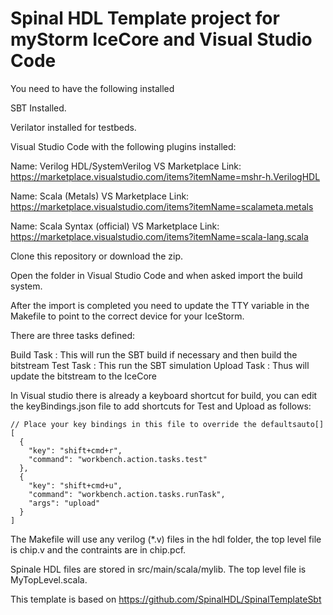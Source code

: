 Spinal HDL Template project for myStorm IceCore and Visual Studio Code
============

You need to have the following installed

SBT Installed.

Verilator installed for testbeds.


Visual Studio Code with the following plugins installed:

Name: Verilog HDL/SystemVerilog
VS Marketplace Link: https://marketplace.visualstudio.com/items?itemName=mshr-h.VerilogHDL

Name: Scala (Metals)
VS Marketplace Link: https://marketplace.visualstudio.com/items?itemName=scalameta.metals

Name: Scala Syntax (official)
VS Marketplace Link: https://marketplace.visualstudio.com/items?itemName=scala-lang.scala


Clone this repository or download the zip.

Open the folder in Visual Studio Code and when asked import the build system.

After the import is completed you need to update the TTY variable in the Makefile to point to the correct device for your IceStorm.


There are three tasks defined:

Build Task  : This will run the SBT build if necessary and then build the bitstream
Test Task   : This run the SBT simulation
Upload Task : Thus will update the bitstream to the IceCore


In Visual studio there is already a keyboard shortcut for build, you can edit the keyBindings.json file to add shortcuts for Test and Upload as follows:

```
// Place your key bindings in this file to override the defaultsauto[]
[
  {
    "key": "shift+cmd+r",
    "command": "workbench.action.tasks.test"
  },
  {
    "key": "shift+cmd+u",
    "command": "workbench.action.tasks.runTask",
    "args": "upload"
  }
]
```

The Makefile will use any verilog (*.v) files in the hdl folder, the top level file is chip.v and the contraints are in chip.pcf.

Spinale HDL files are stored in src/main/scala/mylib. The top level file is MyTopLevel.scala.



This template is based on https://github.com/SpinalHDL/SpinalTemplateSbt

